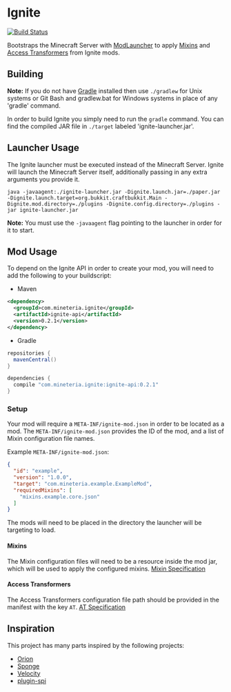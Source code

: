 Ignite
======
[![Build Status](https://travis-ci.com/Mineteria-Development/Ignite.svg?branch=master)](https://travis-ci.com/Mineteria-Development/Ignite)

Bootstraps the Minecraft Server with [ModLauncher] to apply [Mixins] and [Access Transformers] from Ignite mods.

## Building
__Note:__ If you do not have [Gradle] installed then use `./gradlew` for Unix systems or Git Bash and gradlew.bat for Windows systems in place of any 'gradle' command.

In order to build Ignite you simply need to run the `gradle` command. You can find the compiled JAR file in `./target` labeled 'ignite-launcher.jar'.

## Launcher Usage

The Ignite launcher must be executed instead of the Minecraft Server. Ignite will launch the Minecraft Server itself, additionally passing in any extra arguments you provide it.

`java -javaagent:./ignite-launcher.jar -Dignite.launch.jar=./paper.jar -Dignite.launch.target=org.bukkit.craftbukkit.Main -Dignite.mod.directory=./plugins -Dignite.config.directory=./plugins -jar ignite-launcher.jar`

**Note:** You must use the `-javaagent` flag pointing to the launcher in order for it to start.

## Mod Usage

To depend on the Ignite API in order to create your mod, you will need to add the following to your buildscript:

* Maven
```xml
<dependency>
  <groupId>com.mineteria.ignite</groupId>
  <artifactId>ignite-api</artifactId>
  <version>0.2.1</version>
</dependency>
```

* Gradle
```groovy
repositories {
  mavenCentral()
}

dependencies {
  compile "com.mineteria.ignite:ignite-api:0.2.1"
}
```

### Setup

Your mod will require a `META-INF/ignite-mod.json` in order to be located as a mod. The `META-INF/ignite-mod.json` provides the ID of the mod, and a list of Mixin configuration file names.

Example `META-INF/ignite-mod.json`:
```json
{
  "id": "example",
  "version": "1.0.0",
  "target": "com.mineteria.example.ExampleMod",
  "requiredMixins": [
    "mixins.example.core.json"
  ]
}
```

The mods will need to be placed in the directory the launcher will be targeting to load.

#### Mixins

The Mixin configuration files will need to be a resource inside the mod jar, which will be used to apply the configured mixins. [Mixin Specification]

#### Access Transformers

The Access Transformers configuration file path should be provided in the manifest with the key `AT`. [AT Specification]

## Inspiration

This project has many parts inspired by the following projects:

- [Orion]
- [Sponge]
- [Velocity]
- [plugin-spi]

[ModLauncher]: https://github.com/cpw/modlauncher
[Mixins]: https://github.com/SpongePowered/Mixin
[Access Transformers]: https://github.com/MinecraftForge/AccessTransformers
[Mixin Specification]: https://github.com/SpongePowered/Mixin/wiki/Introduction-to-Mixins---The-Mixin-Environment#mixin-configuration-files
[AT Specification]: https://github.com/MinecraftForge/AccessTransformers/blob/master/FMLAT.md

[Gradle]: https://www.gradle.org/
[Orion]: https://github.com/OrionMinecraft/Orion
[Sponge]: https://github.com/SpongePowered/Sponge
[Velocity]: https://github.com/VelocityPowered/Velocity
[plugin-spi]: https://github.com/SpongePowered/plugin-spi
